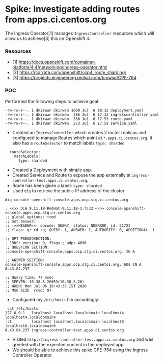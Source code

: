 # Spike: Investigate adding routes from apps.ci.centos.org
The Ingress Operator[1] manages `IngressController` resources which will allow us to achieve[3] this on Openshift 4.

### Resources
- [1] https://docs.openshift.com/container-platform/4.4/networking/ingress-operator.html
- [2] https://rcarrata.com/openshift/ocp4_route_sharding/
- [3] https://projects.engineering.redhat.com/browse/CPE-764


### POC
Performed the following steps to achieve goal:

```
-rw-rw-r--. 1 dkirwan dkirwan 1060 Jul  6 18:12 deployment.yaml
-rw-rw-r--. 1 dkirwan dkirwan  286 Jul  6 17:13 ingresscontroller.yaml
-rw-rw-r--. 1 dkirwan dkirwan  336 Jul  6 17:53 route.yaml
-rw-rw-r--. 1 dkirwan dkirwan  273 Jul  6 17:58 service.yaml
```

- Created an `IngressController` which creates 2 router replicas and configured to manage Routes which point at `*.apps.ci.centos.org`. It also has a `routeSelector` to match labels `type: sharded`
```
  routeSelector:
    matchLabels:
      type: sharded
``` 
- Created a Deployment with simple app. 
- Created Service and Route to expose the app externally at `ingress-controller-test.apps.ci.centos.org`.
- Route has been given a label: `type: sharded`
- Used `dig` to retrieve the public IP address of the cluster
```
dig console-openshift-console.apps.ocp.stg.ci.centos.org

; <<>> DiG 9.11.18-RedHat-9.11.18-1.fc32 <<>> console-openshift-console.apps.ocp.stg.ci.centos.org
;; global options: +cmd
;; Got answer:
;; ->>HEADER<<- opcode: QUERY, status: NOERROR, id: 21722
;; flags: qr rd ra; QUERY: 1, ANSWER: 1, AUTHORITY: 0, ADDITIONAL: 1

;; OPT PSEUDOSECTION:
; EDNS: version: 0, flags:; udp: 4096
;; QUESTION SECTION:
;console-openshift-console.apps.ocp.stg.ci.centos.org. IN A

;; ANSWER SECTION:
console-openshift-console.apps.ocp.stg.ci.centos.org. 600 IN A 8.43.84.237

;; Query time: 77 msec
;; SERVER: 10.38.5.26#53(10.38.5.26)
;; WHEN: Mon Jul 06 18:43:35 IST 2020
;; MSG SIZE  rcvd: 97
```
- Configured my `/etc/hosts` file accordingly:
```
 cat /etc/hosts
127.0.0.1   localhost localhost.localdomain localhost4 localhost4.localdomain4
::1         localhost localhost.localdomain localhost6 localhost6.localdomain6
8.43.84.237 ingress-controller-test.apps.ci.centos.org
```
- Visited `http://ingress-controller-test.apps.ci.centos.org` and was greeted with the expected content in the deployed app.
- We should be able to achieve this spike CPE-764 using the Ingress Controller Operator.



